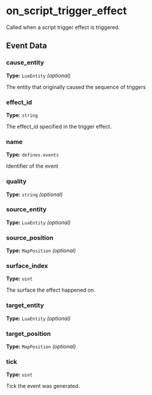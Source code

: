 # on_script_trigger_effect

Called when a script trigger effect is triggered.

## Event Data

### cause_entity

**Type:** `LuaEntity` *(optional)*

The entity that originally caused the sequence of triggers

### effect_id

**Type:** `string`

The effect_id specified in the trigger effect.

### name

**Type:** `defines.events`

Identifier of the event

### quality

**Type:** `string` *(optional)*

### source_entity

**Type:** `LuaEntity` *(optional)*

### source_position

**Type:** `MapPosition` *(optional)*

### surface_index

**Type:** `uint`

The surface the effect happened on.

### target_entity

**Type:** `LuaEntity` *(optional)*

### target_position

**Type:** `MapPosition` *(optional)*

### tick

**Type:** `uint`

Tick the event was generated.

